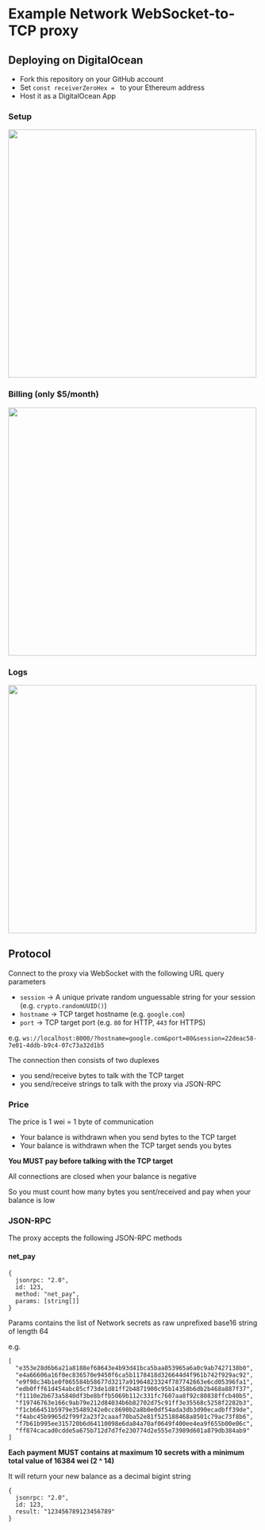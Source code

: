 # Example Network WebSocket-to-TCP proxy

## Deploying on DigitalOcean

- Fork this repository on your GitHub account
- Set `const receiverZeroHex = ` to your Ethereum address
- Host it as a DigitalOcean App

### Setup


<img src="https://github.com/hazae41/example-network-websocket-proxy/assets/4405263/c219b5e4-fcaf-4a96-80aa-40faeab1594c" width="500" />

### Billing (only $5/month)

<img src="https://github.com/hazae41/example-network-websocket-proxy/assets/4405263/347adfa0-5151-49c7-ae82-91065f8073d0" width="500" />

### Logs

<img src="https://github.com/hazae41/example-network-websocket-proxy/assets/4405263/5feb8827-43c5-4db9-b727-1e510feda843" width="500" />

## Protocol

Connect to the proxy via WebSocket with the following URL query parameters
- `session` -> A unique private random unguessable string for your session (e.g. `crypto.randomUUID()`)
- `hostname` -> TCP target hostname (e.g. `google.com`)
- `port` -> TCP target port (e.g. `80` for HTTP, `443` for HTTPS)

e.g. `ws://localhost:8000/?hostname=google.com&port=80&session=22deac58-7e01-4ddb-b9c4-07c73a32d1b5`

The connection then consists of two duplexes
- you send/receive bytes to talk with the TCP target
- you send/receive strings to talk with the proxy via JSON-RPC

### Price

The price is 1 wei = 1 byte of communication
- Your balance is withdrawn when you send bytes to the TCP target
- Your balance is withdrawn when the TCP target sends you bytes

**You MUST pay before talking with the TCP target**

All connections are closed when your balance is negative

So you must count how many bytes you sent/received and pay when your balance is low

### JSON-RPC

The proxy accepts the following JSON-RPC methods

#### net_pay
```tsx
{
  jsonrpc: "2.0",
  id: 123,
  method: "net_pay",
  params: [string[]]
}
```

Params contains the list of Network secrets as raw unprefixed base16 string of length 64

e.g.

```tsx
[
  "e353e28d6b6a21a8188ef68643e4b93d41bca5baa853965a6a0c9ab7427138b0",
  "e4a66606a16f0ec836570e9450f6ca5b1178418d326644d4f961b742f929ac92",
  "e9f98c34b1e0f065584b58677d3217a91964823324f787742663e6cd05396fa1",
  "edb0fff61d454abc85cf73de1d81ff2b4871900c95b14358b6db2b468a887f37",
  "f1110e2b673a5840df3be8bffb5069b112c331fc7607aa8f92c80838ffcb40b5",
  "f19746763e166c9ab79e212d84034b6b82702d75c91ff3e35568c5258f2282b3",
  "f1cb66451b5979e35489242e0cc8690b2a8b0e0df54ada3db3d90ecadbff39de",
  "f4abc45b9965d2f99f2a23f2caaaf70ba52e81f525188468a8501c79ac73f8b6",
  "f7b61b995ee315720b6d64110098e6da84a70af0649f400ee4ea9f655b00e06c",
  "ff874cacad0cdde5a675b712d7d7fe230774d2e555e73989d601a879db384ab9"
]
```

**Each payment MUST contains at maximum 10 secrets with a minimum total value of 16384 wei (2 ^ 14)**

It will return your new balance as a decimal bigint string

```tsx
{
  jsonrpc: "2.0",
  id: 123,
  result: "123456789123456789"
}
```
